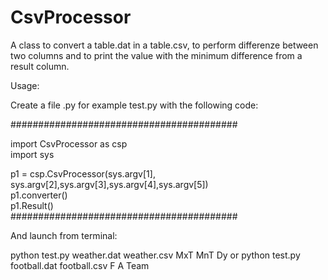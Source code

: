 # CsvProcessor
A class to convert a table.dat in a table.csv, to perform differenze between two columns and to print the value with the minimum difference from a result column.


Usage:

Create a file .py for example test.py with the following code:

#########################################

import CsvProcessor as csp 					                                  
import sys  


p1 = csp.CsvProcessor(sys.argv[1], sys.argv[2],sys.argv[3],sys.argv[4],sys.argv[5])              
p1.converter()             				                                          
p1.Result()   
#########################################

And launch from terminal:

python test.py weather.dat weather.csv MxT MnT Dy or python test.py football.dat football.csv F A Team
